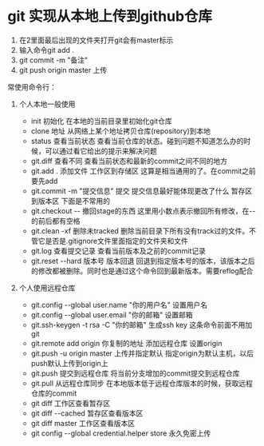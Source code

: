 # git 实现从本地上传到github仓库
1. 在2里面最后出现的文件夹打开git会有master标示
2. 输入命令git add .
3. git commit -m "备注"
4. git push origin master 上传

常使用命令行：
1. 个人本地一般使用
   - init  初始化 在本地的当前目录里初始化git仓库
   - clone 地址   从网络上某个地址拷贝仓库(repository)到本地
   - status  查看当前状态  查看当前仓库的状态。碰到问题不知道怎么办的时候，可以通过看它给出的提示来解决问题
   - git.diff 查看不同  查看当前状态和最新的commit之间不同的地方
   - git.add . 添加文件   工作区到存储区 这算是相当通用的了。在commit之前要先add
   - git.commit -m "提交信息" 提交  提交信息最好能体现更改了什么  暂存区到版本区
   下面是不常用的
   - git.checkout -- 撤回stage的东西  这里用小数点表示撤回所有修改，在--的前后都有空格
   - git.clean -xf  删除未tracked  删除当前目录下所有没有track过的文件。不管它是否是.gitignore文件里面指定的文件夹和文件
   - git.log 查看提交记录  查看当前版本及之前的commit记录
   - git.reset --hard 版本号  版本回退  回退到指定版本号的版本，该版本之后的修改都被删除。同时也是通过这个命令回到最新版本。需要reflog配合

2. 个人使用远程仓库
   - git.config --global user.name "你的用户名"  设置用户名 
   - git.config --global user.email "你的邮箱" 设置邮箱
   - git.ssh-keygen -t rsa -C "你的邮箱"  生成ssh key  这条命令前面不用加git
   - git.remote add origin 你复制的地址 添加远程仓库 设置origin
   - git.push -u origin master 上传并指定默认 指定origin为默认主机，以后push默认上传到origin上
   - git.push  提交到远程仓库  将当前分支增加的commit提交到远程仓库
   - git.pull 从远程仓库同步  在本地版本低于远程仓库版本的时候，获取远程仓库的commit
   - git diff  工作区查看暂存区
   - git diff --cached  暂存区查看版本区 
   - git diff master 工作区查看版本区
   - git config --global credential.helper store 永久免密上传



